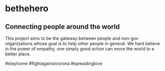 # bethehero
## Connecting people around the world

This project aims to be the gateway between people and non-gov organizations whose goal is to help other people in general.
We hard believe in the power of empathy, one simply good action can move the world to a better place.

#stayhome #fightagainstcorona
#spreadinglove
